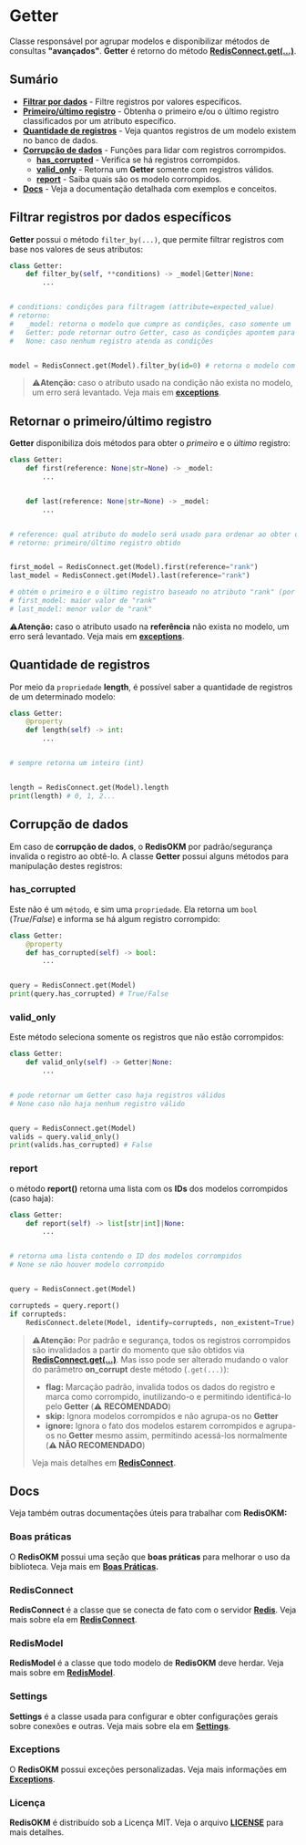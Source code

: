 # Getter

Classe responsável por agrupar modelos e disponibilizar métodos de consultas **"avançados"**. **Getter** é retorno do método **[RedisConnect.get(...)](./redis-connect.md "Veja mais sobre RedisConnect")**.

## Sumário

- **[Filtrar por dados](#filtrar-registros-por-dados-específicos)** - Filtre registros por valores específicos.
- **[Primeiro/último registro](#retornar-o-primeiro/último-registro)** - Obtenha o primeiro e/ou o último registro classificados por um atributo específico.
- **[Quantidade de registros](#quantidade-de-registros)** - Veja quantos registros de um modelo existem no banco de dados.
- **[Corrupção de dados](#corrupção-de-dados)** - Funções para lidar com registros corrompidos.
  - **[has_corrupted](#has_corrupted)** - Verifica se há registros corrompidos.
  - **[valid_only](#valid_only)** - Retorna um **Getter** somente com registros válidos.
  - **[report](#report)** - Saiba quais são os modelo corrompidos.
- **[Docs](#docs "Veja a documentação adicional do RedisOKM")** - Veja a documentação detalhada com exemplos e conceitos.

## Filtrar registros por dados específicos

**Getter** possui o método `filter_by(...)`, que permite filtrar registros com base nos valores de seus atributos:

```python
class Getter:
	def filter_by(self, **conditions) -> _model|Getter|None:
		...


# conditions: condições para filtragem (attribute=expected_value)
# retorno:
#	_model: retorna o modelo que cumpre as condições, caso somente um
#	Getter: pode retornar outro Getter, caso as condições apontem para mais de um registro
#	None: caso nenhum registro atenda as condições


model = RedisConnect.get(Model).filter_by(id=0) # retorna o modelo com ID 0
```

> ⚠️**Atenção:** caso o atributo usado na condição não exista no modelo, um erro será levantado. Veja mais em **[exceptions](./exceptions.md "Veja mais sobre exceções")**.

## Retornar o primeiro/último registro

**Getter** disponibiliza dois métodos para obter o _primeiro_ e o _último_ registro:

```python
class Getter:
	def first(reference: None|str=None) -> _model:
		...


	def last(reference: None|str=None) -> _model:
		...


# reference: qual atributo do modelo será usado para ordenar ao obter o registro (quando None, obtém o primeiro/último por ordem de chegada)
# retorno: primeiro/último registro obtido


first_model = RedisConnect.get(Model).first(reference="rank")
last_model = RedisConnect.get(Model).last(reference="rank")

# obtém o primeiro e o último registro baseado no atributo "rank" (por ordem alfabética ou numeral)
# first_model: maior valor de "rank" 
# last_model: menor valor de "rank"
```

⚠️**Atenção:** caso o atributo usado na **referência** não exista no modelo, um erro será levantado. Veja mais em **[exceptions](./exceptions.md "Veja mais sobre exceções")**.

## Quantidade de registros

Por meio da `propriedade` **length**, é possível saber a quantidade de registros de um determinado modelo:

```python
class Getter:
	@property
	def length(self) -> int:
		...


# sempre retorna um inteiro (int)


length = RedisConnect.get(Model).length
print(length) # 0, 1, 2...
```

## Corrupção de dados

Em caso de **corrupção de dados**, o **RedisOKM** por padrão/segurança invalida o registro ao obtê-lo. A classe **Getter** possui alguns métodos para manipulação destes registros:

### has_corrupted

Este não é um `método`, e sim uma `propriedade`. Ela retorna um `bool` (_True_/_False_) e informa se há algum registro corrompido:

```python
class Getter:
	@property
	def has_corrupted(self) -> bool:
		...


query = RedisConnect.get(Model)
print(query.has_corrupted) # True/False
```

### valid_only

Este método seleciona somente os registros que não estão corrompidos:

```python
class Getter:
	def valid_only(self) -> Getter|None:
		...


# pode retornar um Getter caso haja registros válidos
# None caso não haja nenhum registro válido


query = RedisConnect.get(Model)
valids = query.valid_only()
print(valids.has_corrupted) # False
```

### report

o método **report()** retorna uma lista com os **IDs** dos modelos corrompidos (caso haja):

```python
class Getter:
	def report(self) -> list[str|int]|None:
		...


# retorna uma lista contendo o ID dos modelos corrompidos
# None se não houver modelo corrompido


query = RedisConnect.get(Model)

corrupteds = query.report()
if corrupteds:
	RedisConnect.delete(Model, identify=corrupteds, non_existent=True) # apaga os modelos corrompidos
```

> ⚠️**Atenção:** Por padrão e segurança, todos os registros corrompidos são invalidados a partir do momento que são obtidos via **[RedisConnect.get(...)](./redis-connect.md "Veja mais sobre RedisConnect")**. Mas isso pode ser alterado mudando o valor do parâmetro **on_corrupt** deste método (`.get(...)`):
>
> - **flag:** Marcação padrão, invalida todos os dados do registro e marca como corrompido, inutilizando-o e permitindo identificá-lo pelo **Getter** (⚠️ **RECOMENDADO**)
> - **skip:** Ignora modelos corrompidos e não agrupa-os no **Getter**
> - **ignore:** Ignora o fato dos modelos estarem corrompidos e agrupa-os no **Getter** mesmo assim, permitindo acessá-los normalmente (**⚠️ NÃO RECOMENDADO**)
>
> Veja mais detalhes em **[RedisConnect](./redis-connect.md "Veja mais sobre RedisConnect").**

## Docs

Veja também outras documentações úteis para trabalhar com **RedisOKM:**

### Boas práticas

O **RedisOKM** possui uma seção que **boas práticas** para melhorar o uso da biblioteca. Veja mais em **[Boas Práticas](./good-practices.md "Veja mais sobre Boas Práticas.").**

### RedisConnect

**RedisConnect** é a classe que se conecta de fato com o servidor **[Redis](https://redis.io/ "Redis - The Real-time Data Platform")**. Veja mais sobre ela em **[RedisConnect](./redis-connect.md "Veja mais sobre RedisConnect")**.

### RedisModel

**RedisModel** é a classe que todo modelo de **RedisOKM** deve herdar. Veja mais sobre em **[RedisModel](./redis-model.md "Veja mais sobre RedisModel")**.

### Settings

**Settings** é a classe usada para configurar e obter configurações gerais sobre conexões e outras. Veja mais sobre ela em **[Settings](./settings.md "Veja mais sobre Settings")**.

### Exceptions

O **RedisOKM** possui exceções personalizadas. Veja mais informações em **[Exceptions](./docs/exceptions.md "Veja mais sobre Exceptions")**.

### Licença

**RedisOKM** é distribuído sob a Licença MIT. Veja o arquivo **[LICENSE](./docs/LICENSE "LICENÇA de uso")** para mais detalhes.
